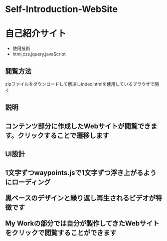 # Self-Introduction-WebSite
<h1>自己紹介サイト</h1>
<ul>
    <li>使用技術</li>
    <li>html,css,jquery,javaScript</li>
</ul>
<h2>閲覧方法</h2>
<p>zipファイルをダウンロードして解凍しindex.htmlを使用しているブラウザで開く</p>
<h2>説明<h2>
<p>コンテンツ部分に作成したWebサイトが閲覧できます。クリックすることで遷移します</p>
<h2>UI設計<h2>
<p>1文字ずつwaypoints.jsで1文字ずつ浮き上がるようにローディング</p>
<p>黒ベースのデザインと繰り返し再生されるビデオが特徴です</p>
<p>My Workの部分では自分が製作してきたWebサイトをクリックで閲覧することができます</p>



